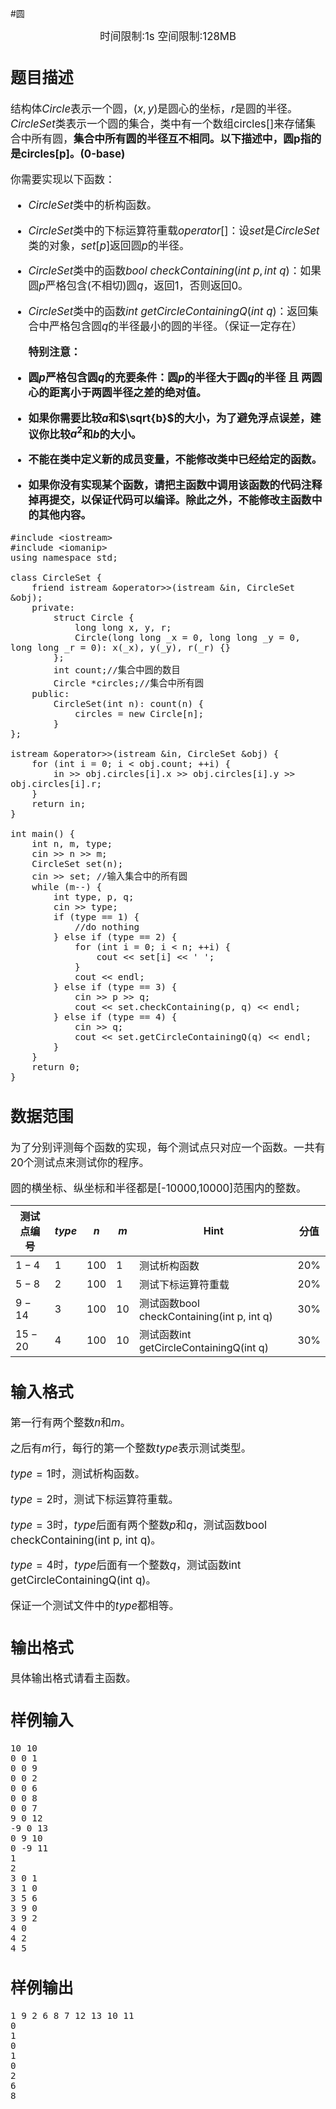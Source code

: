 #圆

<center><big>时间限制:1s  空间限制:128MB</center>

## 题目描述



结构体$Circle$表示一个圆，$(x,y)$是圆心的坐标，$r$是圆的半径。$CircleSet$类表示一个圆的集合，类中有一个数组circles[]来存储集合中所有圆，**集合中所有圆的半径互不相同。以下描述中，圆p指的是circles[p]。(0-base)**

你需要实现以下函数：

- $CircleSet$类中的析构函数。

- $CircleSet$类中的下标运算符重载$operator[]$：设$set$是$CircleSet$类的对象，$set[p]$返回圆$p$的半径。

- $CircleSet$类中的函数$bool~checkContaining(int~p, int~q)$：如果圆$p$严格包含(不相切)圆$q$，返回1，否则返回$0$。

- $CircleSet$类中的函数$int~getCircleContainingQ(int~q)$：返回集合中严格包含圆$q$的半径最小的圆的半径。（保证一定存在）

  **特别注意：**

 - **圆$p$严格包含圆$q$的充要条件：圆$p$的半径大于圆$q$的半径 且 两圆心的距离小于两圆半径之差的绝对值。**

 - **如果你需要比较$a$和$\sqrt{b}$的大小，为了避免浮点误差，建议你比较$a^2$和$b$的大小。**

 - **不能在类中定义新的成员变量，不能修改类中已经给定的函数。**

 - **如果你没有实现某个函数，请把主函数中调用该函数的代码注释掉再提交，以保证代码可以编译。除此之外，不能修改主函数中的其他内容。**

```s++
#include <iostream>
#include <iomanip>
using namespace std;
	
class CircleSet {
	friend istream &operator>>(istream &in, CircleSet &obj);  
	private:
		struct Circle {
			long long x, y, r;
			Circle(long long _x = 0, long long _y = 0, long long _r = 0): x(_x), y(_y), r(_r) {}			
		};
		int count;//集合中圆的数目
		Circle *circles;//集合中所有圆
	public:
		CircleSet(int n): count(n) {
			circles = new Circle[n];
		}
};

istream &operator>>(istream &in, CircleSet &obj) {
	for (int i = 0; i < obj.count; ++i) {
		in >> obj.circles[i].x >> obj.circles[i].y >> obj.circles[i].r;
	}
	return in;
}  
	
int main() {
	int n, m, type;
	cin >> n >> m;
	CircleSet set(n);
	cin >> set; //输入集合中的所有圆
	while (m--) {
		int type, p, q;
		cin >> type;
		if (type == 1) {
			//do nothing 
		} else if (type == 2) {
			for (int i = 0; i < n; ++i) {
				cout << set[i] << ' ';
			}
			cout << endl;
		} else if (type == 3) {
			cin >> p >> q;
			cout << set.checkContaining(p, q) << endl;
		} else if (type == 4) {
			cin >> q;
			cout << set.getCircleContainingQ(q) << endl;
		}
	}
	return 0;
}
```
## 数据范围

为了分别评测每个函数的实现，每个测试点只对应一个函数。一共有20个测试点来测试你的程序。

圆的横坐标、纵坐标和半径都是[-10000,10000]范围内的整数。

| 测试点编号 | $type$  | $n$ |    $m$  | Hint| 分值 |
| ------- | ----- | ----| ---- | -----| ----|
| $1-4$    | 1       | 100 | 1     | 测试析构函数| 20% |
| $5-8$     | 2       | 100 | 1    | 测试下标运算符重载| 20% |
| $9-14$    | 3       | 100 |  10  | 测试函数bool checkContaining(int p, int q)​ | 30%|
| $15-20$   | 4       |  100  |  10  | 测试函数int getCircleContainingQ(int q) | 30% |

## 输入格式

第一行有两个整数$n$和$m$。

之后有$m$行，每行的第一个整数$type$表示测试类型。

$type=1$时，测试析构函数。

$type=2$时，测试下标运算符重载。

$type=3$时，$type$后面有两个整数$p$和$q$，测试函数bool checkContaining(int p, int q)。

$type=4$时，$type$后面有一个整数$q$，测试函数int getCircleContainingQ(int q)。

保证一个测试文件中的$type$都相等。

## 输出格式

具体输出格式请看主函数。

## 样例输入

	10 10 
	0 0 1
	0 0 9
	0 0 2
	0 0 6
	0 0 8
	0 0 7
	9 0 12
	-9 0 13
	0 9 10
	0 -9 11
	1
	2
	3 0 1
	3 1 0
	3 5 6
	3 9 0
	3 9 2
	4 0
	4 2
	4 5

## 样例输出
	1 9 2 6 8 7 12 13 10 11 
	0
	1
	0
	1
	0
	2
	6
	8

